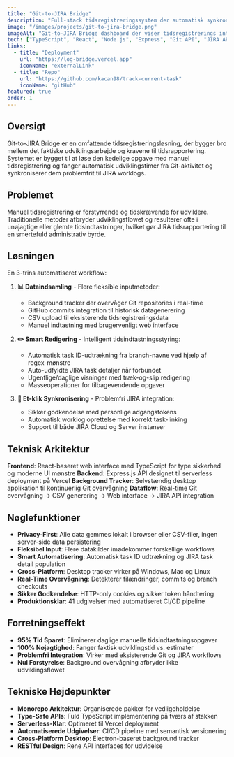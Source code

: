 ```yaml
---
title: "Git-to-JIRA Bridge"
description: "Full-stack tidsregistreringssystem der automatisk synkroniserer udviklingstimer fra Git commits til JIRA worklogs, hvilket eliminerer manuel tidsrapportering."
image: "/images/projects/git-to-jira-bridge.png"
imageAlt: "Git-to-JIRA Bridge dashboard der viser tidsregistrerings interface"
tech: ["TypeScript", "React", "Node.js", "Express", "Git API", "JIRA API", "Vercel", "CSV Processing"]
links:
  - title: "Deployment"
    url: "https://log-bridge.vercel.app"
    iconName: "externalLink"
  - title: "Repo"
    url: "https://github.com/kacan98/track-current-task"
    iconName: "gitHub"
featured: true
order: 1
---
```


## Oversigt

Git-to-JIRA Bridge er en omfattende tidsregistreringsløsning, der bygger bro mellem det faktiske udviklingsarbejde og kravene til tidsrapportering. Systemet er bygget til at løse den kedelige opgave med manuel tidsregistrering og fanger automatisk udviklingstimer fra Git-aktivitet og synkroniserer dem problemfrit til JIRA worklogs.

## Problemet

Manuel tidsregistrering er forstyrrende og tidskrævende for udviklere. Traditionelle metoder afbryder udviklingsflowet og resulterer ofte i unøjagtige eller glemte tidsindtastninger, hvilket gør JIRA tidsrapportering til en smertefuld administrativ byrde.

## Løsningen

En 3-trins automatiseret workflow:

1. **📊 Dataindsamling** - Flere fleksible inputmetoder:
   - Background tracker der overvåger Git repositories i real-time
   - GitHub commits integration til historisk datagenerering
   - CSV upload til eksisterende tidsregistreringsdata
   - Manuel indtastning med brugervenligt web interface

2. **✏️ Smart Redigering** - Intelligent tidsindtastningsstyring:
   - Automatisk task ID-udtrækning fra branch-navne ved hjælp af regex-mønstre
   - Auto-udfyldte JIRA task detaljer når forbundet
   - Ugentlige/daglige visninger med træk-og-slip redigering
   - Masseoperationer for tilbagevendende opgaver

3. **🚀 Et-klik Synkronisering** - Problemfri JIRA integration:
   - Sikker godkendelse med personlige adgangstokens
   - Automatisk worklog oprettelse med korrekt task-linking
   - Support til både JIRA Cloud og Server instanser

## Teknisk Arkitektur

**Frontend**: React-baseret web interface med TypeScript for type sikkerhed og moderne UI mønstre
**Backend**: Express.js API designet til serverless deployment på Vercel
**Background Tracker**: Selvstændig desktop applikation til kontinuerlig Git overvågning
**Dataflow**: Real-time Git overvågning → CSV generering → Web interface → JIRA API integration

## Nøglefunktioner

- **Privacy-First**: Alle data gemmes lokalt i browser eller CSV-filer, ingen server-side data persistering
- **Fleksibel Input**: Flere datakilder imødekommer forskellige workflows
- **Smart Automatisering**: Automatisk task ID udtrækning og JIRA task detail population
- **Cross-Platform**: Desktop tracker virker på Windows, Mac og Linux
- **Real-Time Overvågning**: Detekterer filændringer, commits og branch checkouts
- **Sikker Godkendelse**: HTTP-only cookies og sikker token håndtering
- **Produktionsklar**: 41 udgivelser med automatiseret CI/CD pipeline

## Forretningseffekt

- **95% Tid Sparet**: Eliminerer daglige manuelle tidsindtastningsopgaver
- **100% Nøjagtighed**: Fanger faktisk udviklingstid vs. estimater
- **Problemfri Integration**: Virker med eksisterende Git og JIRA workflows
- **Nul Forstyrelse**: Background overvågning afbryder ikke udviklingsflowet

## Tekniske Højdepunkter

- **Monorepo Arkitektur**: Organiserede pakker for vedligeholdelse
- **Type-Safe APIs**: Fuld TypeScript implementering på tværs af stakken
- **Serverless-Klar**: Optimeret til Vercel deployment
- **Automatiserede Udgivelser**: CI/CD pipeline med semantisk versionering
- **Cross-Platform Desktop**: Electron-baseret background tracker
- **RESTful Design**: Rene API interfaces for udvidelse